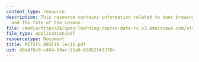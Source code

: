 ```yaml
---
content_type: resource
description: This resource contains information related to beer brewing, steam engines,
  and the fate of the cosmos.
file: /media/https%3A/open-learning-course-data-rc.s3.amazonaws.com/sts-003-the-rise-of-modern-science-fall-2010/d8adf0c0c494b9ac15a985852f43370c_MITSTS_003F10_lec11.pdf
file_type: application/pdf
resourcetype: Document
title: MITSTS_003F10_lec11.pdf
uid: d8adf0c0-c494-b9ac-15a9-85852f43370c
---
```

